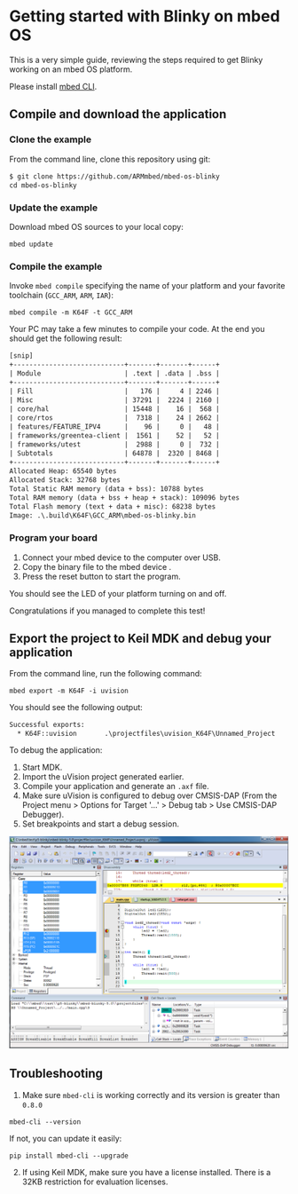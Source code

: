 # Getting started with Blinky on mbed OS

This is a very simple guide, reviewing the steps required to get Blinky working on an mbed OS platform.

Please install [mbed CLI](https://github.com/ARMmbed/EPR-Getting-Started#setting-up-your-environment).

## Compile and download the application

### Clone the example

From the command line, clone this repository using git:

```
$ git clone https://github.com/ARMmbed/mbed-os-blinky
cd mbed-os-blinky
```

### Update the example

Download mbed OS sources to your local copy:

```
mbed update
```

### Compile the example

Invoke `mbed compile` specifying the name of your platform and your favorite toolchain (`GCC_ARM`, `ARM`, `IAR`):

```
mbed compile -m K64F -t GCC_ARM
```

Your PC may take a few minutes to compile your code. At the end you should get the following result:

```
[snip]
+----------------------------+-------+-------+------+
| Module                     | .text | .data | .bss |
+----------------------------+-------+-------+------+
| Fill                       |   176 |     4 | 2246 |
| Misc                       | 37291 |  2224 | 2160 |
| core/hal                   | 15448 |    16 |  568 |
| core/rtos                  |  7318 |    24 | 2662 |
| features/FEATURE_IPV4      |    96 |     0 |   48 |
| frameworks/greentea-client |  1561 |    52 |   52 |
| frameworks/utest           |  2988 |     0 |  732 |
| Subtotals                  | 64878 |  2320 | 8468 |
+----------------------------+-------+-------+------+
Allocated Heap: 65540 bytes
Allocated Stack: 32768 bytes
Total Static RAM memory (data + bss): 10788 bytes
Total RAM memory (data + bss + heap + stack): 109096 bytes
Total Flash memory (text + data + misc): 68238 bytes
Image: .\.build\K64F\GCC_ARM\mbed-os-blinky.bin                  
```

### Program your board

1. Connect your mbed device to the computer over USB.
1. Copy the binary file to the mbed device .
1. Press the reset button to start the program. 

You should see the LED of your platform turning on and off. 

Congratulations if you managed to complete this test!

## Export the project to Keil MDK and debug your application

From the command line, run the following command:

```
mbed export -m K64F -i uvision
```

You should see the following output:

```
Successful exports:
  * K64F::uvision       .\projectfiles\uvision_K64F\Unnamed_Project
```

To debug the application:

1. Start MDK.
1. Import the uVision project generated earlier.
1. Compile your application and generate an `.axf` file.
1. Make sure uVision is configured to debug over CMSIS-DAP (From the Project menu > Options for Target '...' > Debug tab > Use CMSIS-DAP Debugger).
1. Set breakpoints and start a debug session.

![Image of uVision](img/uvision.png)

## Troubleshooting

1. Make sure `mbed-cli` is working correctly and its version is greater than `0.8.0`
 
 ```
 mbed-cli --version
 ```
 
 If not, you can update it easily:
 
 ```
 pip install mbed-cli --upgrade
 ```

2. If using Keil MDK, make sure you have a license installed. There is a 32KB restriction for evaluation licenses.




